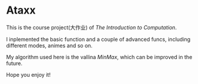 # Ataxx

This is the course project(大作业) of *The Introduction to Computation*.

I inplemented the basic function and a couple of advanced funcs, including different modes, animes and so on.

My algorithm used here is the vallina *MinMax*, which can be improved in the future.

Hope you enjoy it!
